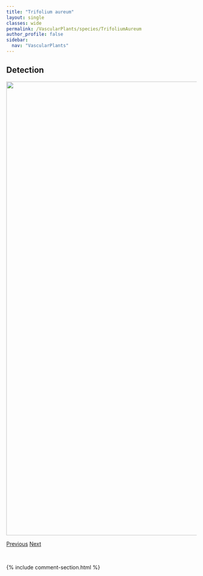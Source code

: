 ```yaml
---
title: "Trifolium aureum"
layout: single
classes: wide
permalink: /VascularPlants/species/TrifoliumAureum
author_profile: false
sidebar:
  nav: "VascularPlants"
---
```


<h2>Detection</h2>

<a href="https://drive.google.com/uc?export=view&id=1HJSVfieNLfwovu3KwU34E3NxQ15vF8Jt">
<img src="https://drive.google.com/uc?export=view&id=1HJSVfieNLfwovu3KwU34E3NxQ15vF8Jt" height = "1200" width = "800">
</a>


<a href="/DevelopmentWebsite/VascularPlants/species/Trifolium" class="pagination--pager" title="Trifolium">Previous</a> <a href="/DevelopmentWebsite/VascularPlants/species/TrifoliumHybridum" class="pagination--pager" title="Alsike Clover">Next</a>

<p>&nbsp;</p>

{% include comment-section.html %}

